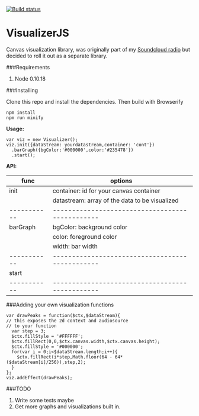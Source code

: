 [![Build status](https://api.travis-ci.org/VisualizerJS/VisualizerJS.svg)](https://travis-ci.org/VisualizerJS/VisualizerJS)

VisualizerJS
============

Canvas visualization library, was originally part of my [Soundcloud radio](http://zxc.fi/) but decided to roll it out as a separate library.

###Requirements
1. Node 0.10.18

###Installing

Clone this repo and install the dependencies. Then build with Browserify
```
npm install
npm run minify
```

**Usage:**
```
var viz = new Visualizer();
viz.init({dataStream: yourdatastream,container: 'cont'})
  .barGraph({bgColor:'#000000',color:'#235478'})
  .start();
```
**API:**

|func       | options                                       |
|-----------|-----------------------------------------------|
|init       | container: id for your canvas container       |
|           | datastream: array of the data to be visualized|
|-----------|-----------------------------------------------|
|barGraph   | bgColor: background color                     |
|           | color: foreground color                       |
|           | width: bar width                              |
|-----------|-----------------------------------------------|
|start      |                                               |
|-----------|-----------------------------------------------|


###Adding your own visualization functions

```
var drawPeaks = function($ctx,$dataStream){
// this exposes the 2d context and audiosource
// to your function
  var step = 3;
  $ctx.fillStyle = '#FFFFFF';
  $ctx.fillRect(0,0,$ctx.canvas.width,$ctx.canvas.height);
  $ctx.fillStyle = '#000000';
  for(var i = 0;i<$dataStream.length;i++){
    $ctx.fillRect(i*step,Math.floor(64 - 64*($dataStream[i]/256)),step,2);
  }
};
viz.addEffect(drawPeaks);
```
###TODO
1. Write some tests maybe
2. Get more graphs and visualizations built in.
